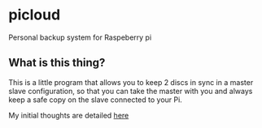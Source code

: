 # picloud
Personal backup system for Raspeberry pi

## What is this thing? 
This is a little program that allows you to keep 2 discs in sync in a master slave configuration, so that you can take the master with you and always keep a safe copy on the slave connected to your Pi.

My initial thoughts are detailed [here](thoughts.md)